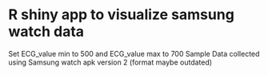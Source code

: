 # R shiny app to visualize samsung watch data 

Set ECG_value min to 500 and ECG_value max to 700 
Sample Data collected using Samsung watch apk version 2 (format maybe outdated)
